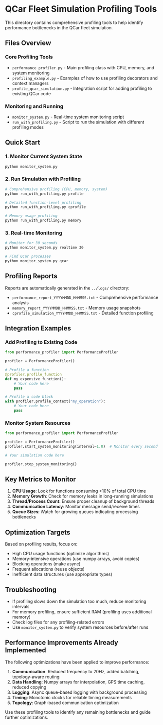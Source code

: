 # QCar Fleet Simulation Profiling Tools

This directory contains comprehensive profiling tools to help identify performance bottlenecks in the QCar fleet simulation.

## Files Overview

### Core Profiling Tools
- `performance_profiler.py` - Main profiling class with CPU, memory, and system monitoring
- `profiling_example.py` - Examples of how to use profiling decorators and context managers
- `profile_qcar_simulation.py` - Integration script for adding profiling to existing QCar code

### Monitoring and Running
- `monitor_system.py` - Real-time system monitoring script
- `run_with_profiling.py` - Script to run the simulation with different profiling modes

## Quick Start

### 1. Monitor Current System State
```bash
python monitor_system.py
```

### 2. Run Simulation with Profiling
```bash
# Comprehensive profiling (CPU, memory, system)
python run_with_profiling.py profile

# Detailed function-level profiling
python run_with_profiling.py cprofile

# Memory usage profiling
python run_with_profiling.py memory
```

### 3. Real-time Monitoring
```bash
# Monitor for 30 seconds
python monitor_system.py realtime 30

# Find QCar processes
python monitor_system.py qcar
```

## Profiling Reports

Reports are automatically generated in the `../logs/` directory:
- `performance_report_YYYYMMDD_HHMMSS.txt` - Comprehensive performance analysis
- `memory_report_YYYYMMDD_HHMMSS.txt` - Memory usage snapshots
- `cprofile_simulation_YYYYMMDD_HHMMSS.txt` - Detailed function profiling

## Integration Examples

### Add Profiling to Existing Code
```python
from performance_profiler import PerformanceProfiler

profiler = PerformanceProfiler()

# Profile a function
@profiler.profile_function
def my_expensive_function():
    # Your code here
    pass

# Profile a code block
with profiler.profile_context("my_operation"):
    # Your code here
    pass
```

### Monitor System Resources
```python
from performance_profiler import PerformanceProfiler

profiler = PerformanceProfiler()
profiler.start_system_monitoring(interval=1.0)  # Monitor every second

# Your simulation code here

profiler.stop_system_monitoring()
```

## Key Metrics to Monitor

1. **CPU Usage**: Look for functions consuming >10% of total CPU time
2. **Memory Growth**: Check for memory leaks in long-running simulations
3. **Thread/Process Count**: Ensure proper cleanup of background threads
4. **Communication Latency**: Monitor message send/receive times
5. **Queue Sizes**: Watch for growing queues indicating processing bottlenecks

## Optimization Targets

Based on profiling results, focus on:
- High CPU usage functions (optimize algorithms)
- Memory-intensive operations (use numpy arrays, avoid copies)
- Blocking operations (make async)
- Frequent allocations (reuse objects)
- Inefficient data structures (use appropriate types)

## Troubleshooting

- If profiling slows down the simulation too much, reduce monitoring intervals
- For memory profiling, ensure sufficient RAM (profiling uses additional memory)
- Check log files for any profiling-related errors
- Use `monitor_system.py` to verify system resources before/after runs

## Performance Improvements Already Implemented

The following optimizations have been applied to improve performance:

1. **Communication**: Reduced frequency to 20Hz, added batching, topology-aware routing
2. **Data Handling**: Numpy arrays for interpolation, GPS time caching, reduced copying
3. **Logging**: Async queue-based logging with background processing
4. **Timing**: Monotonic clocks for reliable timing measurements
5. **Topology**: Graph-based communication optimization

Use these profiling tools to identify any remaining bottlenecks and guide further optimizations.